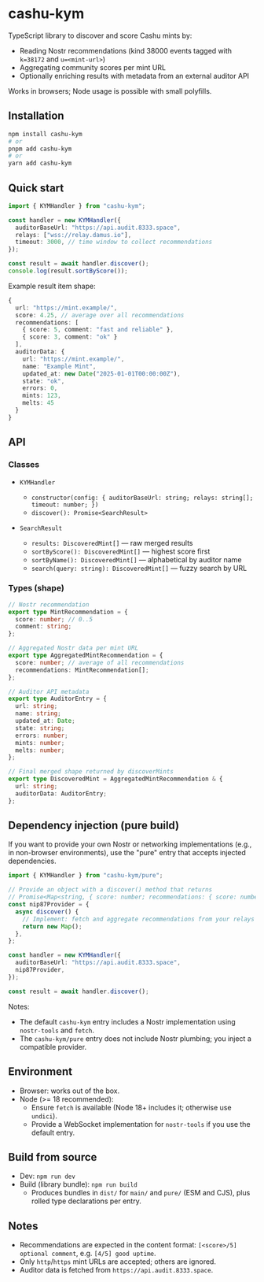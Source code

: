 # cashu-kym

TypeScript library to discover and score Cashu mints by:

- Reading Nostr recommendations (kind 38000 events tagged with `k=38172` and `u=<mint-url>`)
- Aggregating community scores per mint URL
- Optionally enriching results with metadata from an external auditor API

Works in browsers; Node usage is possible with small polyfills.

## Installation

```bash
npm install cashu-kym
# or
pnpm add cashu-kym
# or
yarn add cashu-kym
```

## Quick start

```ts
import { KYMHandler } from "cashu-kym";

const handler = new KYMHandler({
  auditorBaseUrl: "https://api.audit.8333.space",
  relays: ["wss://relay.damus.io"],
  timeout: 3000, // time window to collect recommendations
});

const result = await handler.discover();
console.log(result.sortByScore());
```

Example result item shape:

```ts
{
  url: "https://mint.example/",
  score: 4.25, // average over all recommendations
  recommendations: [
    { score: 5, comment: "fast and reliable" },
    { score: 3, comment: "ok" }
  ],
  auditorData: {
    url: "https://mint.example/",
    name: "Example Mint",
    updated_at: new Date("2025-01-01T00:00:00Z"),
    state: "ok",
    errors: 0,
    mints: 123,
    melts: 45
  }
}
```

## API

### Classes

- `KYMHandler`
  - `constructor(config: { auditorBaseUrl: string; relays: string[]; timeout: number; })`
  - `discover(): Promise<SearchResult>`

- `SearchResult`
  - `results: DiscoveredMint[]` — raw merged results
  - `sortByScore(): DiscoveredMint[]` — highest score first
  - `sortByName(): DiscoveredMint[]` — alphabetical by auditor name
  - `search(query: string): DiscoveredMint[]` — fuzzy search by URL

### Types (shape)

```ts
// Nostr recommendation
export type MintRecommendation = {
  score: number; // 0..5
  comment: string;
};

// Aggregated Nostr data per mint URL
export type AggregatedMintRecommendation = {
  score: number; // average of all recommendations
  recommendations: MintRecommendation[];
};

// Auditor API metadata
export type AuditorEntry = {
  url: string;
  name: string;
  updated_at: Date;
  state: string;
  errors: number;
  mints: number;
  melts: number;
};

// Final merged shape returned by discoverMints
export type DiscoveredMint = AggregatedMintRecommendation & {
  url: string;
  auditorData: AuditorEntry;
};
```

## Dependency injection (pure build)

If you want to provide your own Nostr or networking implementations (e.g., in non-browser environments), use the "pure" entry that accepts injected dependencies.

```ts
import { KYMHandler } from "cashu-kym/pure";

// Provide an object with a discover() method that returns
// Promise<Map<string, { score: number; recommendations: { score: number; comment: string }[] }>>
const nip87Provider = {
  async discover() {
    // Implement: fetch and aggregate recommendations from your relays
    return new Map();
  },
};

const handler = new KYMHandler({
  auditorBaseUrl: "https://api.audit.8333.space",
  nip87Provider,
});

const result = await handler.discover();
```

Notes:

- The default `cashu-kym` entry includes a Nostr implementation using `nostr-tools` and `fetch`.
- The `cashu-kym/pure` entry does not include Nostr plumbing; you inject a compatible provider.

## Environment

- Browser: works out of the box.
- Node (>= 18 recommended):
  - Ensure `fetch` is available (Node 18+ includes it; otherwise use `undici`).
  - Provide a WebSocket implementation for `nostr-tools` if you use the default entry.

## Build from source

- Dev: `npm run dev`
- Build (library bundle): `npm run build`
  - Produces bundles in `dist/` for `main/` and `pure/` (ESM and CJS), plus rolled type declarations per entry.

## Notes

- Recommendations are expected in the content format: `[<score>/5] optional comment`, e.g. `[4/5] good uptime`.
- Only `http`/`https` mint URLs are accepted; others are ignored.
- Auditor data is fetched from `https://api.audit.8333.space`.
